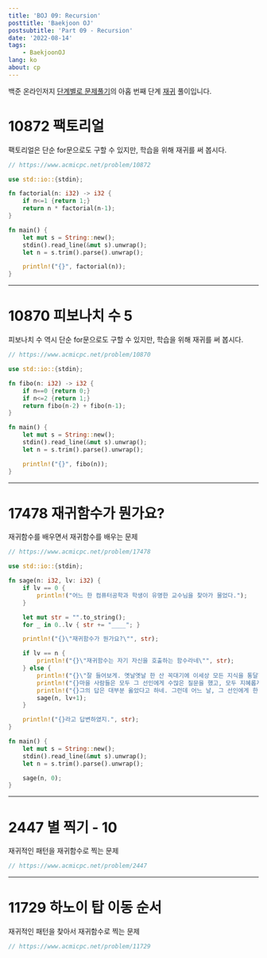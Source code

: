 ```yaml
---
title: 'BOJ 09: Recursion'
posttitle: 'Baekjoon OJ'
postsubtitle: 'Part 09 - Recursion'
date: '2022-08-14'
tags:
	- BaekjoonOJ
lang: ko
about: cp
---
```


백준 온라인저지 [단계별로 문제풀기](https://www.acmicpc.net/step)의 아홉 번째 단계 [재귀](https://www.acmicpc.net/step/19) 풀이입니다.

# 10872 팩토리얼

팩토리얼은 단순 for문으로도 구할 수 있지만, 학습을 위해 재귀를 써 봅시다.

```rust
// https://www.acmicpc.net/problem/10872

use std::io::{stdin};

fn factorial(n: i32) -> i32 {
	if n<=1 {return 1;}
	return n * factorial(n-1);
}

fn main() {
	let mut s = String::new();
	stdin().read_line(&mut s).unwrap();
	let n = s.trim().parse().unwrap();

	println!("{}", factorial(n));
}
```

---

# 10870 피보나치 수 5

피보나치 수 역시 단순 for문으로도 구할 수 있지만, 학습을 위해 재귀를 써 봅시다.

```rust
// https://www.acmicpc.net/problem/10870

use std::io::{stdin};

fn fibo(n: i32) -> i32 {
	if n==0 {return 0;}
	if n<=2 {return 1;}
	return fibo(n-2) + fibo(n-1);
}

fn main() {
	let mut s = String::new();
	stdin().read_line(&mut s).unwrap();
	let n = s.trim().parse().unwrap();

	println!("{}", fibo(n));
}
```

---

# 17478 재귀함수가 뭔가요?

재귀함수를 배우면서 재귀함수를 배우는 문제

```rust
// https://www.acmicpc.net/problem/17478

use std::io::{stdin};

fn sage(n: i32, lv: i32) {
	if lv == 0 {
		println!("어느 한 컴퓨터공학과 학생이 유명한 교수님을 찾아가 물었다.");
	}

	let mut str = "".to_string();
	for _ in 0..lv { str += "____"; }

	println!("{}\"재귀함수가 뭔가요?\"", str);

	if lv == n {
		println!("{}\"재귀함수는 자기 자신을 호출하는 함수라네\"", str);
	} else {
		println!("{}\"잘 들어보게. 옛날옛날 한 산 꼭대기에 이세상 모든 지식을 통달한 선인이 있었어.", str);
		println!("{}마을 사람들은 모두 그 선인에게 수많은 질문을 했고, 모두 지혜롭게 대답해 주었지.", str);
		println!("{}그의 답은 대부분 옳았다고 하네. 그런데 어느 날, 그 선인에게 한 선비가 찾아와서 물었어.\"", str);
		sage(n, lv+1);
	}

	println!("{}라고 답변하였지.", str);
}

fn main() {
	let mut s = String::new();
	stdin().read_line(&mut s).unwrap();
	let n = s.trim().parse().unwrap();

	sage(n, 0);
}
```

---

# 2447 별 찍기 - 10

재귀적인 패턴을 재귀함수로 찍는 문제

```rust
// https://www.acmicpc.net/problem/2447
```

---

# 11729 하노이 탑 이동 순서

재귀적인 패턴을 찾아서 재귀함수로 찍는 문제

```rust
// https://www.acmicpc.net/problem/11729
```
